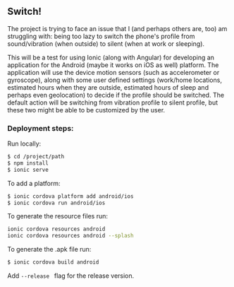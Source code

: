 ## Switch!

The project is trying to face an issue that I (and perhaps others are, too) am struggling with: being too lazy to switch the phone's profile from sound/vibration (when outside) to silent (when at work or sleeping). 

This will be a test for using Ionic (along with Angular) for developing an application for the Android (maybe it works on iOS as well) platform. The application will use the device motion sensors (such as accelerometer or gyroscope), along with some user defined settings (work/home locations, estimated hours when they are outside, estimated hours of sleep and perhaps even geolocation) to decide if the profile should be switched. The default action will be switching from vibration profile to silent profile, but these two might be able to be customized by the user.

### Deployment steps:

Run locally: 
```bash
$ cd /project/path
$ npm install
$ ionic serve
```

To add a platform:

```bash
$ ionic cordova platform add android/ios
$ ionic cordova run android/ios
```

To generate the resource files run:

```bash
ionic cordova resources android
ionic cordova resources android --splash
```

To generate the .apk file run:

```bash
$ ionic cordova build android
```
Add  `--release `  flag for the release version.


